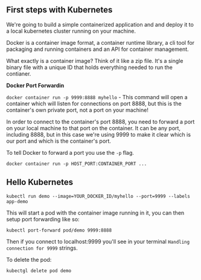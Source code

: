 ## First steps with Kubernetes

We're going to build a simple containerized application and and deploy it to a local kubernetes cluster running on your machine.

Docker is a container image format, a container runtime library, a cli tool for packaging and running containers and an API for container management.

What exactly is a container image? Think of it like a zip file. It's a single binary file with a unique ID that holds everything needed to run the contianer.

__Docker Port Forwardin__

`docker container run -p 9999:8888 myhello` - This command will open a container which will listen for connections on port 8888, but this is the container's own private port, not a port on your machine!

In order to connect to the container's port 8888, you need to forward a port on your local machine to that port on the container. It can be any port, including 8888, but in this case we're using 9999 to make it clear which is our port and which is the container's port.

To tell Docker to forward a port you use the `-p` flag.

    docker container run -p HOST_PORT:CONTAINER_PORT ...


## Hello Kubernetes

    kubectl run demo --image=YOUR_DOCKER_ID/myhello --port=9999 --labels app-demo

This will start a pod with the container image running in it, you can then setup port forwarding like so:

    kubectl port-forward pod/demo 9999:8888

Then if you connect to localhost:9999 you'll see in your terminal `Handling connection for 9999` strings.

To delete the pod:

    kubectgl delete pod demo

